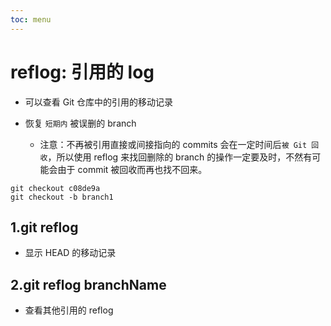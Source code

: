 ```yaml
---
toc: menu
---
```


# reflog: 引用的 log

- 可以查看 Git 仓库中的引用的移动记录

- 恢复 `短期内` 被误删的 branch

  - 注意：不再被引用直接或间接指向的 commits 会在一定时间后`被 Git 回收`，所以使用 reflog 来找回删除的 branch 的操作一定要及时，不然有可能会由于 commit 被回收而再也找不回来。

```
git checkout c08de9a
git checkout -b branch1
```

## 1.git reflog

- 显示 HEAD 的移动记录

## 2.git reflog branchName

- 查看其他引用的 reflog

